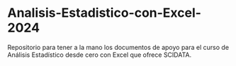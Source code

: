 # Analisis-Estadistico-con-Excel-2024
Repositorio para tener a la mano los documentos de apoyo para el curso de Análisis Estadístico desde cero con Excel que ofrece SCIDATA.
